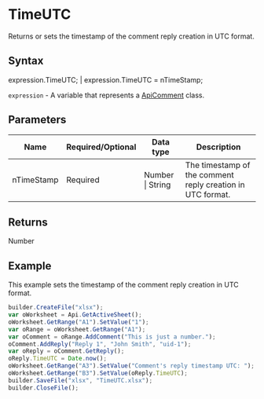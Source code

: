 # TimeUTC

Returns or sets the timestamp of the comment reply creation in UTC format.

## Syntax

expression.TimeUTC; &#124; expression.TimeUTC = nTimeStamp;

`expression` - A variable that represents a [ApiComment](../ApiComment.md) class.

## Parameters

| **Name** | **Required/Optional** | **Data type** | **Description** |
| ------------- | ------------- | ------------- | ------------- |
| nTimeStamp | Required | Number &#124; String | The timestamp of the comment reply creation in UTC format. |

## Returns

Number

## Example

This example sets the timestamp of the comment reply creation in UTC format.

```javascript
builder.CreateFile("xlsx");
var oWorksheet = Api.GetActiveSheet();
oWorksheet.GetRange("A1").SetValue("1");
var oRange = oWorksheet.GetRange("A1");
var oComment = oRange.AddComment("This is just a number.");
oComment.AddReply("Reply 1", "John Smith", "uid-1");
var oReply = oComment.GetReply();
oReply.TimeUTC = Date.now();
oWorksheet.GetRange("A3").SetValue("Comment's reply timestamp UTC: ");
oWorksheet.GetRange("B3").SetValue(oReply.TimeUTC);
builder.SaveFile("xlsx", "TimeUTC.xlsx");
builder.CloseFile();
```